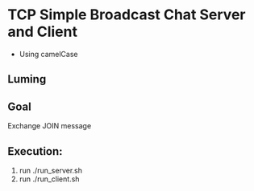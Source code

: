 # TCP Simple Broadcast Chat Server and Client

- Using camelCase

## Luming

## Goal
Exchange JOIN message

## Execution:
1. run ./run_server.sh
2. run ./run_client.sh
